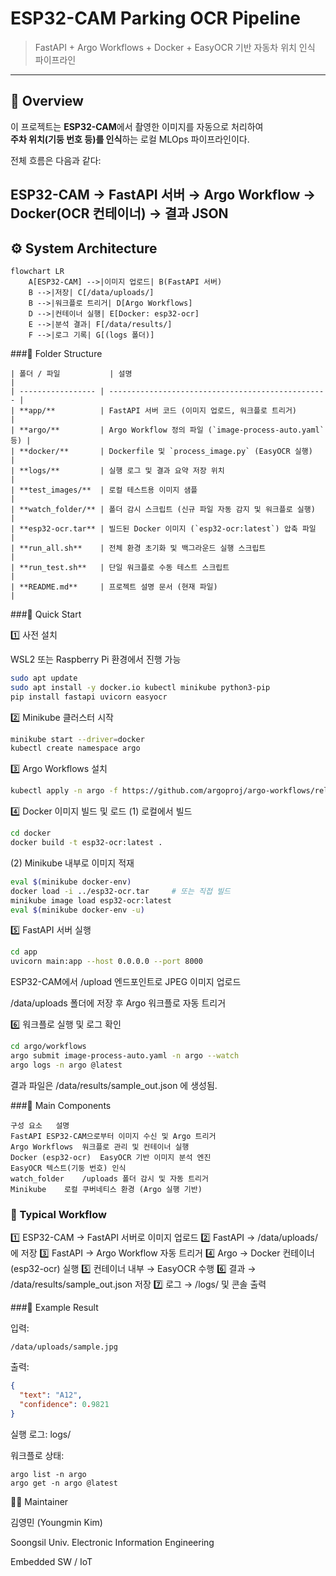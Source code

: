 # ESP32-CAM Parking OCR Pipeline  
> FastAPI + Argo Workflows + Docker + EasyOCR 기반 자동차 위치 인식 파이프라인

---

## 🧭 Overview

이 프로젝트는 **ESP32-CAM**에서 촬영한 이미지를 자동으로 처리하여  
**주차 위치(기둥 번호 등)를 인식**하는 로컬 MLOps 파이프라인이다.

전체 흐름은 다음과 같다:

ESP32-CAM → FastAPI 서버 → Argo Workflow → Docker(OCR 컨테이너) → 결과 JSON
---

## ⚙️ System Architecture

```mermaid
flowchart LR
    A[ESP32-CAM] -->|이미지 업로드| B(FastAPI 서버)
    B -->|저장| C[/data/uploads/]
    B -->|워크플로 트리거| D[Argo Workflows]
    D -->|컨테이너 실행| E[Docker: esp32-ocr]
    E -->|분석 결과| F[/data/results/]
    F -->|로그 기록| G[(logs 폴더)]
```

###📂 Folder Structure
```
| 폴더 / 파일           | 설명                                                |
| ----------------- | ------------------------------------------------- |
| **app/**          | FastAPI 서버 코드 (이미지 업로드, 워크플로 트리거)                 |
| **argo/**         | Argo Workflow 정의 파일 (`image-process-auto.yaml` 등) |
| **docker/**       | Dockerfile 및 `process_image.py` (EasyOCR 실행)      |
| **logs/**         | 실행 로그 및 결과 요약 저장 위치                               |
| **test_images/**  | 로컬 테스트용 이미지 샘플                                    |
| **watch_folder/** | 폴더 감시 스크립트 (신규 파일 자동 감지 및 워크플로 실행)                |
| **esp32-ocr.tar** | 빌드된 Docker 이미지 (`esp32-ocr:latest`) 압축 파일         |
| **run_all.sh**    | 전체 환경 초기화 및 백그라운드 실행 스크립트                         |
| **run_test.sh**   | 단일 워크플로 수동 테스트 스크립트                               |
| **README.md**     | 프로젝트 설명 문서 (현재 파일)                                |
```

###🚀 Quick Start

1️⃣ 사전 설치

WSL2 또는 Raspberry Pi 환경에서 진행 가능
```bash
sudo apt update
sudo apt install -y docker.io kubectl minikube python3-pip
pip install fastapi uvicorn easyocr
```
2️⃣ Minikube 클러스터 시작
```bash
minikube start --driver=docker
kubectl create namespace argo
```
3️⃣ Argo Workflows 설치
```bash
kubectl apply -n argo -f https://github.com/argoproj/argo-workflows/releases/latest/download/install.yaml
```
4️⃣ Docker 이미지 빌드 및 로드
(1) 로컬에서 빌드
```bash
cd docker
docker build -t esp32-ocr:latest .
```
(2) Minikube 내부로 이미지 적재
```bash
eval $(minikube docker-env)
docker load -i ../esp32-ocr.tar     # 또는 직접 빌드
minikube image load esp32-ocr:latest
eval $(minikube docker-env -u)
```
5️⃣ FastAPI 서버 실행
```bash
cd app
uvicorn main:app --host 0.0.0.0 --port 8000
```

ESP32-CAM에서 /upload 엔드포인트로 JPEG 이미지 업로드

/data/uploads 폴더에 저장 후 Argo 워크플로 자동 트리거

6️⃣ 워크플로 실행 및 로그 확인
```bash
cd argo/workflows
argo submit image-process-auto.yaml -n argo --watch
argo logs -n argo @latest
```

결과 파일은 /data/results/sample_out.json 에 생성됨.

###🧩 Main Components
```
구성 요소	설명
FastAPI	ESP32-CAM으로부터 이미지 수신 및 Argo 트리거
Argo Workflows	워크플로 관리 및 컨테이너 실행
Docker (esp32-ocr)	EasyOCR 기반 이미지 분석 엔진
EasyOCR	텍스트(기둥 번호) 인식
watch_folder	/uploads 폴더 감시 및 자동 트리거
Minikube	로컬 쿠버네티스 환경 (Argo 실행 기반)
```
### 🧠 Typical Workflow

1️⃣ ESP32-CAM → FastAPI 서버로 이미지 업로드
2️⃣ FastAPI → /data/uploads/ 에 저장
3️⃣ FastAPI → Argo Workflow 자동 트리거
4️⃣ Argo → Docker 컨테이너 (esp32-ocr) 실행
5️⃣ 컨테이너 내부 → EasyOCR 수행
6️⃣ 결과 → /data/results/sample_out.json 저장
7️⃣ 로그 → /logs/ 및 콘솔 출력


###📜 Example Result

입력:
```
/data/uploads/sample.jpg
```

출력:
```json
{
  "text": "A12",
  "confidence": 0.9821
}
```
실행 로그: logs/

워크플로 상태:
```
argo list -n argo
argo get -n argo @latest
```


🧑‍💻 Maintainer

김영민 (Youngmin Kim)

Soongsil Univ. Electronic Information Engineering

Embedded SW / IoT 
